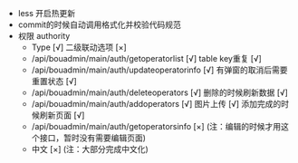 - less 开启热更新
- commit的时候自动调用格式化并校验代码规范
- 权限  authority 
  - Type [√]
    二级联动选项  [×]
  - /api/bouadmin/main/auth/getoperatorlist       [√]
    table key重复 [√]
  - /api/bouadmin/main/auth/updateoperatorinfo    [√]
    有弹窗的取消后需要重置状态  [√]
  - /api/bouadmin/main/auth/deleteoperators       [√]
    删除的时候刷新数据  [√]
  - /api/bouadmin/main/auth/addoperators           [√]
    图片上传 [√]
    添加完成的时候刷新页面 [√]
  - /api/bouadmin/main/auth/getoperatorsinfo      [×]
    (注：编辑的时候才用这个接口，暂时没有需要编辑页面)
  - 中文   [×]
    (注：大部分完成中文化)